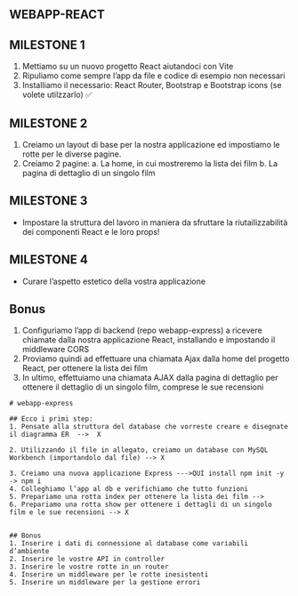 ## WEBAPP-REACT

## MILESTONE 1

1. Mettiamo su un nuovo progetto React aiutandoci con Vite
2. Ripuliamo come sempre l’app da file e codice di esempio non necessari
3. Installiamo il necessario: React Router, Bootstrap e Bootstrap icons (se volete utilzzarlo) ✅

## MILESTONE 2

1. Creiamo un layout di base per la nostra applicazione ed impostiamo le rotte per le diverse pagine.
2. Creiamo 2 pagine:
   a. La home, in cui mostreremo la lista dei film
   b. La pagina di dettaglio di un singolo film

## MILESTONE 3

- Impostare la struttura del lavoro in maniera da sfruttare la riutailizzabilità dei componenti React e le loro props!

## MILESTONE 4

- Curare l’aspetto estetico della vostra applicazione

## Bonus

1. Configuriamo l’app di backend (repo webapp-express) a ricevere chiamate dalla nostra applicazione React, installando e impostando il middleware CORS
2. Proviamo quindi ad effettuare una chiamata Ajax dalla home del progetto React, per ottenere la lista dei film
3. In ultimo, effettuiamo una chiamata AJAX dalla pagina di dettaglio per ottenere il dettaglio di un singolo film, comprese le sue recensioni

```EXPRESS
# webapp-express

## Ecco i primi step:
1. Pensate alla struttura del database che vorreste creare e disegnate il diagramma ER  -->  X

2. Utilizzando il file in allegato, creiamo un database con MySQL Workbench (importandolo dal file) --> X

3. Creiamo una nuova applicazione Express --->QUI install npm init -y -> npm i
4. Colleghiamo l’app al db e verifichiamo che tutto funzioni
5. Prepariamo una rotta index per ottenere la lista dei film -->
6. Prepariamo una rotta show per ottenere i dettagli di un singolo film e le sue recensioni --> X


## Bonus
1. Inserire i dati di connessione al database come variabili d’ambiente
2. Inserire le vostre API in controller
3. Inserire le vostre rotte in un router
4. Inserire un middleware per le rotte inesistenti
5. Inserire un middleware per la gestione errori
```
